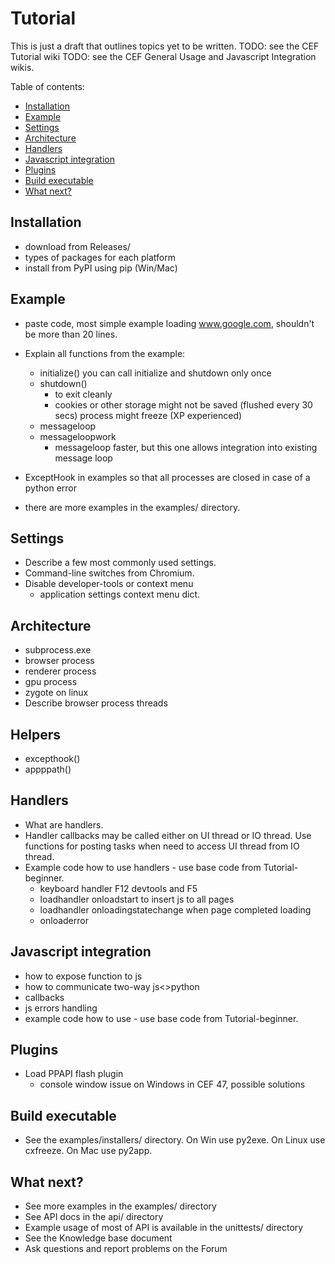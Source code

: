 # Tutorial

This is just a draft that outlines topics yet to be written.
TODO: see the CEF Tutorial wiki
TODO: see the CEF General Usage and Javascript Integration wikis.

Table of contents:
* [Installation](#installation)
* [Example](#example)
* [Settings](#settings)
* [Architecture](#architecture)
* [Handlers](#handlers)
* [Javascript integration](#javascript-integration)
* [Plugins](#plugins)
* [Build executable](#build-executable)
* [What next?](#what-next)


## Installation

* download from Releases/
* types of packages for each platform
* install from PyPI using pip (Win/Mac)


## Example

* paste code, most simple example loading www.google.com,
  shouldn't be more than 20 lines.

* Explain all functions from the example:
    - initialize()
        you can call initialize and shutdown only once
    - shutdown()
        - to exit cleanly
        - cookies or other storage might not be saved (flushed every 30 secs)
          process might freeze (XP experienced)
    - messageloop
    - messageloopwork
        - messageloop faster, but this one allows integration into
          existing message loop

* ExceptHook in examples so that all processes are closed in
  case of a python error

* there are more examples in the examples/ directory.


## Settings

* Describe a few most commonly used settings.
* Command-line switches from Chromium.
* Disable developer-tools or context menu
    - application settings context menu dict.


## Architecture

* subprocess.exe
* browser process
* renderer process
* gpu process
* zygote on linux
* Describe browser process threads


## Helpers

* excepthook()
* appppath()


## Handlers

* What are handlers.
* Handler callbacks may be called either on UI thread or IO thread.
  Use functions for posting tasks when need to access UI thread from IO thread.
* Example code how to use handlers - use base code from Tutorial-beginner.
    - keyboard handler F12 devtools and F5
    - loadhandler onloadstart to insert js to all pages
    - loadhandler onloadingstatechange when page completed loading
    - onloaderror


## Javascript integration

* how to expose function to js
* how to communicate two-way js<>python
* callbacks
* js errors handling
* example code how to use - use base code from Tutorial-beginner.


## Plugins

* Load PPAPI flash plugin
    - console window issue on Windows in CEF 47, possible solutions


## Build executable

* See the examples/installers/ directory. On Win use py2exe. On Linux
  use cxfreeze. On Mac use py2app.


## What next?

* See more examples in the examples/ directory
* See API docs in the api/ directory
* Example usage of most of API is available in the unittests/ directory
* See the Knowledge base document
* Ask questions and report problems on the Forum
